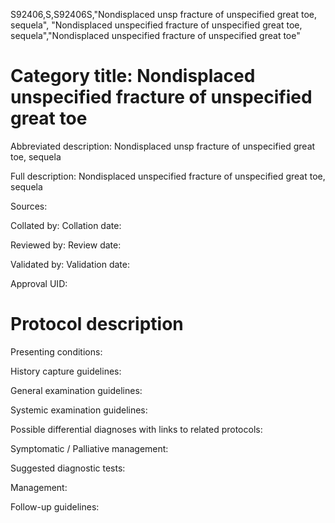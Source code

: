 S92406,S,S92406S,"Nondisplaced unsp fracture of unspecified great toe, sequela", "Nondisplaced unspecified fracture of unspecified great toe, sequela","Nondisplaced unspecified fracture of unspecified great toe"
# Category title: Nondisplaced unspecified fracture of unspecified great toe

Abbreviated description: Nondisplaced unsp fracture of unspecified great toe, sequela

Full description: Nondisplaced unspecified fracture of unspecified great toe, sequela

Sources:

Collated by:
Collation date:

Reviewed by:
Review date:

Validated by:
Validation date:

Approval UID:

# Protocol description

Presenting conditions:

History capture guidelines:

General examination guidelines:

Systemic examination guidelines:

Possible differential diagnoses with links to related protocols:

Symptomatic / Palliative management:

Suggested diagnostic tests:

Management:

Follow-up guidelines:
